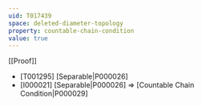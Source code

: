 ```yaml
---
uid: T017439
space: deleted-diameter-topology
property: countable-chain-condition
value: true
---
```

[[Proof]]

* [T001295] [Separable|P000026]
* [I000021] [Separable|P000026] => [Countable Chain Condition|P000029]

